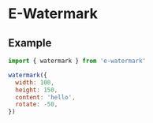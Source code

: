 # E-Watermark

## Example

```js
import { watermark } from 'e-watermark'

watermark({
  width: 100,
  height: 150,
  content: 'hello',
  rotate: -50,
})
```
